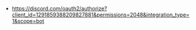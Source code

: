 - https://discord.com/oauth2/authorize?client_id=1291859388209827881&permissions=2048&integration_type=1&scope=bot
